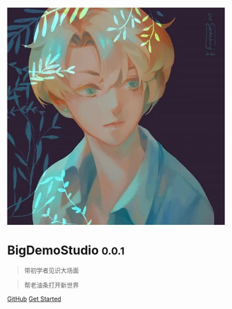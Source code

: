 ![logo](_media/logo.jpeg ':size=100%')

# BigDemoStudio <small>0.0.1</small>

> 带初学者见识大场面

> 帮老油条打开新世界

[GitHub](https://github.com/BigDemoStudio)
[Get Started](/docs/css)

<!-- ![color](#f0f0f0) -->